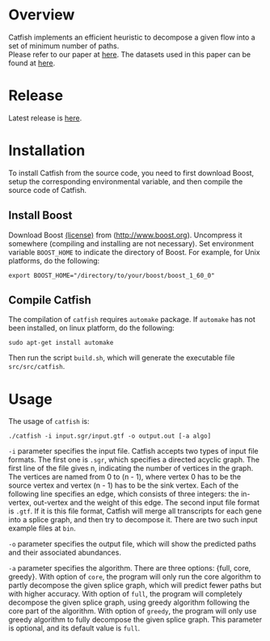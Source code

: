 # Overview

Catfish implements an efficient heuristic to decompose a given flow into a set of minimum number of paths.  
Please refer to our paper at [here](http://biorxiv.org/content/early/2016/11/16/087759).
The datasets used in this paper can be found at [here](https://cmu.box.com/s/p687exyr279wny7fb2rb36wifvavvu3f).

# Release
Latest release is [here](https://github.com/Kingsford-Group/catfish/releases/tag/v0.1.4).


# Installation
To install Catfish from the source code, you need to first download 
Boost, setup the corresponding environmental variable,
and then compile the source code of Catfish.

## Install Boost
Download Boost [(license)](http://www.boost.org/LICENSE_1_0.txt)
from (http://www.boost.org).
Uncompress it somewhere (compiling and installing are not necessary).
Set environment variable `BOOST_HOME` to indicate the directory of Boost.
For example, for Unix platforms, do the following:
```
export BOOST_HOME="/directory/to/your/boost/boost_1_60_0"
```

## Compile Catfish
The compilation of `catfish` requires `automake` package.
If `automake` has not been installed, on linux platform, do the following:
```
sudo apt-get install automake
```
Then run the script `build.sh`, which will generate the executable file `src/src/catfish`.


# Usage

The usage of `catfish` is:
```
./catfish -i input.sgr/input.gtf -o output.out [-a algo]
```

`-i` parameter specifies the input file.
Catfish accepts two types of input file formats. The first one is `.sgr`,
which specifies a directed acyclic graph. The first line of the file gives n, 
indicating the number of vertices in the graph. The vertices 
are named from 0 to (n - 1), where vertex 0 has to be the source vertex
and vertex (n - 1) has to be the sink vertex. 
Each of the following line specifies an edge, which consists of three integers:
the in-vertex, out-vertex and the weight of this edge. The second input file format
is `.gtf`. If it is this file format, Catfish will merge all transcripts
for each gene into a splice graph, and then try to decompose it.
There are two such input example files at `bin`.

`-o` parameter specifies the output file, which will show the predicted paths
and their associated abundances.

`-a` parameter specifies the algorithm.
There are three options: {full, core, greedy}.
With option of `core`, the program will only run the core algorithm to partly
decompose the given splice graph, which will predict fewer paths but with
higher accuracy. With option of `full`, the program will completely
decompose the given splice graph, using greedy algorithm following the core part of the algorithm.
With option of `greedy`, the program will only use greedy algorithm to fully decompose
the given splice graph. This parameter is optional, and its default value is `full`.
